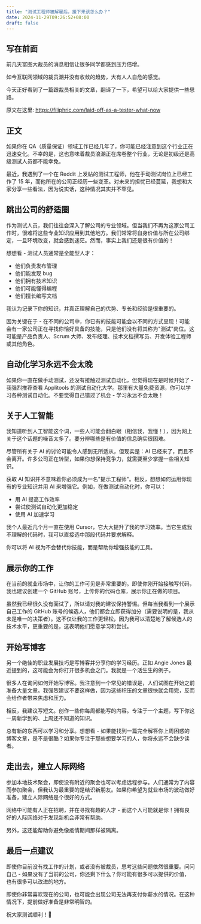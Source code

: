 ```yaml
---
title: "测试工程师被解雇后，接下来该怎么办？"
date: 2024-11-29T09:26:52+08:00
draft: false
---
```


## 写在前面

前几天富图大裁员的消息相信让很多同学都感到压力倍增。

如今互联网领域的裁员潮并没有收敛的趋势，大有人人自危的感觉。

今天正好看到了一篇跟裁员相关的文章，翻译了一下，希望可以给大家提供一些思路。

原文在这里: https://filiphric.com/laid-off-as-a-tester-what-now

## 正文

如果你在 QA（质量保证）领域工作已经几年了，你可能已经注意到这个行业正在迅速变化。不幸的是，这也意味着裁员浪潮正在席卷整个行业，无论是初级还是高级测试人员都不能幸免。

最近，我遇到了一个在 Reddit 上发帖的测试工程师，他在手动测试岗位上已经工作了 15 年，而他所在的公司正经历一些变革。对未来的担忧已经蔓延，我想和大家分享一些看法，因为说实话，这种情况其实并不罕见。

## 跳出公司的舒适圈

作为测试人员，我们往往会深入了解公司的专业领域。但当我们不再为这家公司工作时，很难将这些专业知识应用到其他地方。我们常常将自身价值与所在公司绑定，一旦环境改变，就会感到迷茫。然而，事实上我们还是很有价值的！

想想看 - 测试人员通常是全能型人才：

- 他们负责发布管理
- 他们能发现 bug
- 他们拥有技术知识
- 他们可能懂得编程
- 他们擅长编写文档

我认为记录下你的知识，并真正理解自己的优势、专长和经验是很重要的。

因为关键在于 - 在不同的公司中，你已有的技能可能会以不同的方式呈现！可能会有一家公司正在寻找你恰好具备的技能，只是他们没有将其称为"测试"岗位。这可能是产品负责人、Scrum 大师、发布经理、技术文档撰写员、开发体验工程师或其他角色。

## 自动化学习永远不会太晚

如果你一直在做手动测试，还没有接触过测试自动化，但觉得现在是时候开始了 - 我强烈推荐查看 Applitools 的测试自动化大学。那里有大量免费资源，你可以学习各种测试自动化。不要觉得自己错过了机会 - 学习永远不会太晚！

## 关于人工智能

我知道听到人工智能这个词，一些人可能会翻白眼（相信我，我懂！），因为网上关于这个话题的噪音太多了。要分辨哪些是有价值的信息确实很困难。

尽管所有关于 AI 的讨论可能令人感到无所适从，但现实是：AI 已经来了，而且不会离开。许多公司正在转型，如果你想保持竞争力，就需要至少掌握一些相关知识。

获取 AI 知识并不意味着你必须成为一名"提示工程师"。相反，想想如何运用你现有的专业知识并用 AI 来增强它。例如，在做测试自动化时，你可以：

- 用 AI 提高工作效率
- 尝试使测试自动化更加稳定
- 使用 AI 加速学习

我个人最近几个月一直在使用 Cursor，它大大提升了我的学习效率。当它生成我不理解的代码时，我可以直接选中那段代码并要求解释。

你可以将 AI 视为不会替代你技能，而是帮助你增强技能的工具。

## 展示你的工作

在当前的就业市场中，让你的工作可见是非常重要的。即使你刚开始接触写代码，我也建议创建一个 GitHub 账号，上传你的代码仓库，展示你正在做的项目。

虽然我已经很久没有面试了，所以请对我的建议保持警惕。但每当我看到一个展示自己工作的 GitHub 账号的候选人，他们都会立即获得加分（需要说明的是，我从未是唯一的决策者）。这不仅让我的工作更轻松，因为我可以清楚地了解候选人的技术水平，更重要的是，这表明他们愿意学习和尝试。

## 开始写博客

另一个绝佳的职业发展技巧是写博客并分享你的学习经历。正如 Angie Jones 最近提到的，这可能会为你打开很多机会之门。我就是一个活生生的例子。

很多人在询问如何开始写博客。我注意到一个常见的错误是，人们试图在开始之前准备大量文章。我强烈建议不要这样做，因为这些积压的文章很快就会用完，反而会给作者带来焦虑和压力。

相反，我建议写短文。创作一些你每周都能写的内容。专注于一个主题，写下你这一周新学到的、上周还不知道的知识。

总有新的东西可以学习和分享。想想看 - 如果能找到一篇完全解答你上周困惑的博客文章，是不是很酷？如果你专注于那些想要学习的人，你将永远不会缺少读者。

## 走出去，建立人际网络

参加本地技术聚会，即使没有附近的聚会也可以考虑远程参与。人们通常为了内容而参加聚会，但我认为最重要的是结识新朋友。如果你希望为就业市场的波动做好准备，建立人际网络是个很好的方式。

网络中可能有人正在招聘，并在寻找有趣的人才 - 而这个人可能就是你！拥有良好的人际网络对于发现新机会非常有帮助。

另外，这还能帮助你避免像疫情期间那样被隔离。

## 最后一点建议

即使你目前没有找工作的计划，或者没有被裁员，思考这些问题依然很重要。问问自己 - 如果没有了当前的公司，你还剩下什么？你可能有很多可以提供的价值，也有很多可以改进的地方。

即使你非常喜欢现在的公司，也可能会出现公司无法再支付你薪水的情况。在这种情况下，提前做好准备是非常明智的。

祝大家测试顺利！🚀
